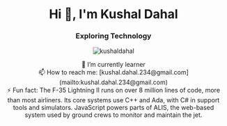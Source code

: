<h1 align="center">Hi 👋, I'm Kushal Dahal</h1>
<h3 align="center">Exploring Technology</h3>

<!--
**kushaldahal0/kushaldahal0** is a ✨ _special_ ✨ repository because its `README.md` (this file) appears on your GitHub profile.

Here are some ideas to get you started:
- 👯 I’m looking to collaborate on 
- 🤔 I’m looking for help with ...
- 💬 Ask me about ...
- 📫 How to reach me: ...
- 😄 Pronouns: ...
- ⚡ Fun fact: ...
-->

<p align="center"><img center="center" src="https://github-readme-stats.vercel.app/api/top-langs/?username=kushaldahal0&layout=compact" alt="kushaldahal" /></p>
<p align='center'> 🔭 I’m currently learner<br>
📫 How to reach me: [kushal.dahal.234@gmail.com](mailto:kushal.dahal.234@gmail.com)
<br>
⚡ Fun fact: The F-35 Lightning II runs on over 8 million lines of code, more than most airliners. Its core systems use C++ and Ada, with C# in support tools and simulators. JavaScript powers parts of ALIS, the web-based system used by ground crews to monitor and maintain the jet.</p>
